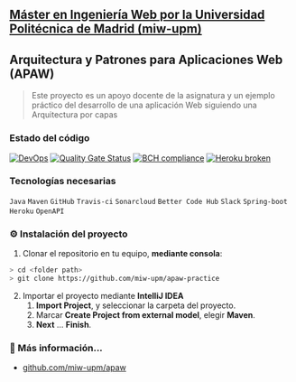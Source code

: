 ## [Máster en Ingeniería Web por la Universidad Politécnica de Madrid (miw-upm)](http://miw.etsisi.upm.es)
## Arquitectura y Patrones para Aplicaciones Web (APAW)
> Este proyecto es un apoyo docente de la asignatura y un ejemplo práctico del desarrollo de una aplicación Web siguiendo una Arquitectura por capas

### Estado del código
[![DevOps](https://github.com/miw-upm/apaw-practice/actions/workflows/test-sonar.yml/badge.svg)](https://github.com/miw-upm/apaw-practice/actions/workflows/test-sonar.yml)
[![Quality Gate Status](https://sonarcloud.io/api/project_badges/measure?project=es.upm.miw%3Aapaw-practice&metric=alert_status)](https://sonarcloud.io/dashboard?id=es.upm.miw%3Aapaw-practice)
[![BCH compliance](https://bettercodehub.com/edge/badge/miw-upm/apaw-practice?branch=develop)](https://bettercodehub.com/results/miw-upm/apaw-practice)
[![Heroku broken](https://apaw-practice.herokuapp.com/system/version-badge)](https://apaw-practice.herokuapp.com/swagger-ui.html)

### Tecnologías necesarias
`Java` `Maven` `GitHub` `Travis-ci` `Sonarcloud` `Better Code Hub` `Slack` `Spring-boot` `Heroku` `OpenAPI`

### :gear: Instalación del proyecto
1. Clonar el repositorio en tu equipo, **mediante consola**:
```sh
> cd <folder path>
> git clone https://github.com/miw-upm/apaw-practice
```
2. Importar el proyecto mediante **IntelliJ IDEA**
   1. **Import Project**, y seleccionar la carpeta del proyecto.
   1. Marcar **Create Project from external model**, elegir **Maven**.
   1. **Next** … **Finish**.

### :book: Más información...
* [github.com/miw-upm/apaw](https://github.com/miw-upm/apaw)   

